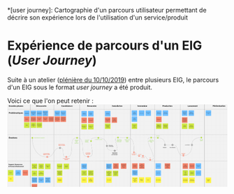*[user journey]: Cartographie d'un parcours utilisateur permettant de décrire son expérience lors de l'utilisation d'un service/produit

# Expérience de parcours d'un EIG (*User Journey*)

Suite à un atelier ([plénière du 10/10/2019](https://doc.eig-forever.org/accompagnement.html#session-du-10-octobre-2019)) entre plusieurs EIG, le parcours d'un EIG sous le format *user journey* a été produit.

Voici ce que l'on peut retenir :
[![User Journey EIG](./images/experience-parcours-eig.png)](https://raw.githubusercontent.com/entrepreneur-interet-general/eig-link/master/images/experience-parcours-eig.png)
